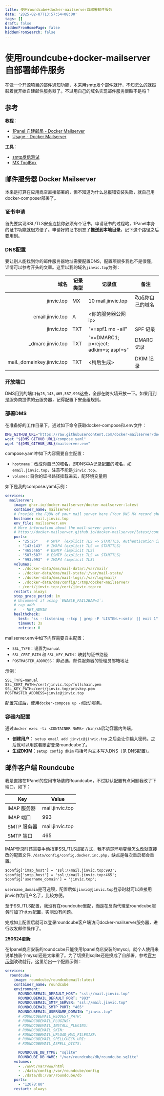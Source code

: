 ```yaml
---
title: 使用roundcube+docker-mailserver自部署邮件服务
date: '2025-02-07T13:57:54+08:00'
tags: []
draft: false
hiddenFromHomePage: false
hiddenFromSearch: false
---
```


# 使用roundcube+docker-mailserver自部署邮件服务

在做一个开源项目的邮件通知功能，本来用smtp发个邮件就行，不知怎么的就捣鼓着就开始自建邮件服务器了。不过用自己的域名实现邮件服务很酷不是吗？

## 参考

**教程**：

- [1Panel 自建邮局 - Docker Mailserver](https://www.anye.xyz/archives/itwz2wfX)
- [Usage - Docker Mailserver](https://docker-mailserver.github.io/docker-mailserver/latest/usage/)

**工具**：

- [smtp发信测试](https://ll00.cn/Mail/index.html)
- [MX ToolBox](https://mxtoolbox.com/SuperTool.aspx)

## 邮件服务器 Docker Mailserver

本来是打算在应用商店直接部署的，但不知道为什么总报错安装失败，就自己用docker-composer部署了。

### 证书申请

首先要实现SSL/TLS安全连接你必须有个证书，申请证书的过程略，1Panel本身的证书功能就很方便了。申请好的证书别忘了**推送到本地目录**，记下这个路径之后要用到。

### DNS配置

要让别人能找到你的邮件服务器地址需要配置DNS，配置项很多我也不是很懂，详情可以参考开头的文章。这里以我的域名`jinvic.top`为例：

|域名|记录类型|记录值|备注|
|---:|---|---|---|
|jinvic.top|MX|10 mail.jinvic.top|改成你自己的域名|
|email.jinvic.top|A|<你的服务器公网ip>||
|jinvic.top|TXT|"v=spf1 mx -all"|SPF 记录|
|_dmarc.jinvic.top|TXT|"v=DMARC1; p=reject; adkim=s; aspf=s"|DMARC 记录|
|mail._domainkey.jinvic.top|TXT|<稍后生成>|DKIM 记录|

### 开放端口

DMS用到的端口有`25,143,465,587,993`这些，全部在防火墙开放一下。如果用到是服务商提供的云服务器，记得配置下安全组规则。

### 部署DMS

在准备好的工作目录下，通过如下命令获取docker-compose和.env文件：

```bash
DMS_GITHUB_URL="https://raw.githubusercontent.com/docker-mailserver/docker-mailserver/master"
wget "${DMS_GITHUB_URL}/compose.yaml"
wget "${DMS_GITHUB_URL}/mailserver.env"
```

compose.yaml中如下内容需要自主配置：

- `hostname`：改成你自己的域名，即DNS中A记录配置的域名，如`email.jinvic.top`，注意不能是`jinvic.top`。
- `volumes`: 将你的证书路径挂载进去，配环境变量用

如下是我的compose.yaml示例：

```yaml
services:
  mailserver:
    image: ghcr.io/docker-mailserver/docker-mailserver:latest
    container_name: mailserver
    # Provide the FQDN of your mail server here (Your DNS MX record should point to this value)
    hostname: mail.jinvic.top
    env_file: mailserver.env
    # More information about the mail-server ports:
    # https://docker-mailserver.github.io/docker-mailserver/latest/config/security/understanding-the-ports/
    ports:
      - "25:25"    # SMTP  (explicit TLS => STARTTLS, Authentication is DISABLED => use port 465/587 instead)
      - "143:143"  # IMAP4 (explicit TLS => STARTTLS)
      - "465:465"  # ESMTP (implicit TLS)
      - "587:587"  # ESMTP (explicit TLS => STARTTLS)
      - "993:993"  # IMAP4 (implicit TLS)
    volumes:
      - ./docker-data/dms/mail-data/:/var/mail/
      - ./docker-data/dms/mail-state/:/var/mail-state/
      - ./docker-data/dms/mail-logs/:/var/log/mail/
      - ./docker-data/dms/config/:/tmp/docker-mailserver/
      - /cert/jinvic.top:/cert/jinvic.top:ro
    restart: always
    stop_grace_period: 1m
    # Uncomment if using `ENABLE_FAIL2BAN=1`:
    # cap_add:
    #   - NET_ADMIN
    healthcheck:
      test: "ss --listening --tcp | grep -P 'LISTEN.+:smtp' || exit 1"
      timeout: 3s
      retries: 0
```

mailserver.env中如下内容需要自主配置：

- `SSL_TYPE`：设置为`manual`
- `SSL_CERT_PATH` 和 `SSL_KEY_PATH`：映射的证书路径
- `POSTMASTER_ADDRESS`：非必选，邮件服务器的管理员邮箱地址

示例：

```env
SSL_TYPE=manual
SSL_CERT_PATH=/cert/jinvic.top/fullchain.pem
SSL_KEY_PATH=/cert/jinvic.top/privkey.pem
POSTMASTER_ADDRESS=jinvic@jinvic.top
```

配置完成后，使用`docker-compose up -d`启动服务。

### 容器内配置

通过`docker exec -ti <CONTAINER NAME> /bin/sh`启动容器内终端。

- **创建用户**： `setup email add jinvic@jinvic.top`
    之后会让你输入密码。之后就可以用这套账密登录roundcube了。
- **生成DKIM**：`setup config dkim`
    将括号内文本写入DNS（见 [DNS配置](#dns配置)）。

## 邮件客户端 Roundcube

我是直接在1Panel的应用市场装的Roundcube，不过默认配置有点问题我改了下端口，如下：

|Key|Value|
|---|---|
|IMAP 服务器| mail.jinvic.top|
|IMAP 端口| 993|
|SMTP 服务器| mail.jinvic.top|
|SMTP 端口| 465|

IMAP登录时还需要手动指定SSL/TLS加密方式，我不清楚环境变量怎么改就直接改的配置文件`./data/config/config.docker.inc.php`，缺点是每次重启都会重置。

```txt
$config['imap_host'] = 'ssl://mail.jinvic.top:993';
$config['smtp_host'] = 'ssl://mail.jinvic.top:465';
$config['username_domain'] = 'jinvic.top';
```

`username_domain`是可选项，配置后如`jinvic@jinvic.top`登录时就可以直接用jinvic作为用户名了，比较方便。

至于SSL/TLS配置，我没有在roundcube里配，而是在反向代理至roundcube服务时加了https配置，实测没有问题。

完成如上配置后就可以登录roundcube客户端访问docker-mailserver服务器，进行收发邮件操作了。

**250624更新**:

在1panel商店安装的roundcube只能使用1panel商店安装的mysql。就个人使用来说单独装个mysql还是太笨重了。为了切换到sqlite还是换成了自部署。参考[官方示例](https://github.com/roundcube/roundcubemail-docker/blob/master/examples/docker-compose-simple.yaml)改改就行。这里给出一个配置示例：

```yml
services:
  roundcube:
    image: roundcube/roundcubemail:latest
    container_name: roundcube
    environment:
      ROUNDCUBEMAIL_DEFAULT_HOST: "ssl://mail.jinvic.top"
      ROUNDCUBEMAIL_DEFAULT_PORT: "993"
      ROUNDCUBEMAIL_SMTP_SERVER: "ssl://mail.jinvic.top"
      ROUNDCUBEMAIL_SMTP_PORT: "465"
      ROUNDCUBEMAIL_USERNAME_DOMAIN: "jinvic.top"
      # ROUNDCUBEMAIL_REQUEST_PATH:
      # ROUNDCUBEMAIL_PLUGINS:
      # ROUNDCUBEMAIL_INSTALL_PLUGINS:
      # ROUNDCUBEMAIL_SKIN:
      # ROUNDCUBEMAIL_UPLOAD_MAX_FILESIZE:
      # ROUNDCUBEMAIL_SPELLCHECK_URI:
      # ROUNDCUBEMAIL_ASPELL_DICTS:

      ROUNDCUBE_DB_TYPE: "sqlite"
      ROUNDCUBE_DB_NAME: "/var/roundcube/db/roundcube.sqlite"
    volumes:
      - ./www:/var/www/html
      - ./data/config:/var/roundcube/config
      - ./data/db:/var/roundcube/db
    ports:
      - "12078:80"
    restart: always
```

